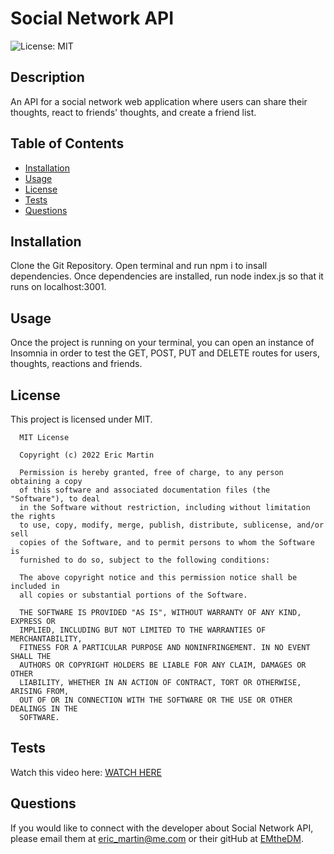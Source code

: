 # Social Network API
  ![License: MIT](https://img.shields.io/badge/license-MIT-brightgreen.svg)

  ## Description
  An API for a social network web application where users can share their thoughts, react to friends' thoughts, and create a friend list.
  ## Table of Contents
  * [Installation](#installation)
  * [Usage](#usage)
  * [License](#license)
  * [Tests](#tests)
  * [Questions](#questions)
  ## Installation
  Clone the Git Repository. Open terminal and run npm i to insall dependencies. Once dependencies are installed, run node index.js so that it runs on localhost:3001.
  ## Usage
  Once the project is running on your terminal, you can open an instance of Insomnia in order to test the GET, POST, PUT and DELETE routes for users, thoughts, reactions and friends.
  ## License
  This project is licensed under MIT.

      MIT License

      Copyright (c) 2022 Eric Martin

      Permission is hereby granted, free of charge, to any person obtaining a copy
      of this software and associated documentation files (the "Software"), to deal
      in the Software without restriction, including without limitation the rights
      to use, copy, modify, merge, publish, distribute, sublicense, and/or sell
      copies of the Software, and to permit persons to whom the Software is
      furnished to do so, subject to the following conditions:

      The above copyright notice and this permission notice shall be included in 
      all copies or substantial portions of the Software.

      THE SOFTWARE IS PROVIDED "AS IS", WITHOUT WARRANTY OF ANY KIND, EXPRESS OR
      IMPLIED, INCLUDING BUT NOT LIMITED TO THE WARRANTIES OF MERCHANTABILITY,
      FITNESS FOR A PARTICULAR PURPOSE AND NONINFRINGEMENT. IN NO EVENT SHALL THE
      AUTHORS OR COPYRIGHT HOLDERS BE LIABLE FOR ANY CLAIM, DAMAGES OR OTHER
      LIABILITY, WHETHER IN AN ACTION OF CONTRACT, TORT OR OTHERWISE, ARISING FROM,
      OUT OF OR IN CONNECTION WITH THE SOFTWARE OR THE USE OR OTHER DEALINGS IN THE
      SOFTWARE.  
  ## Tests
  Watch this video here: [WATCH HERE](https://watch.screencastify.com/v/pIT22sZ0IKB15D1ryn7X)
  ## Questions
  If you would like to connect with the developer about Social Network API, please email them at eric_martin@me.com or their gitHub at [EMtheDM](https://github.com/EMtheDM).
